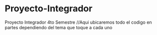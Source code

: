 # Proyecto-Integrador
Proyecto Integrador 4to Semestre
//Aqui ubicaremos todo el codigo en partes dependiendo del tema que toque a cada uno
